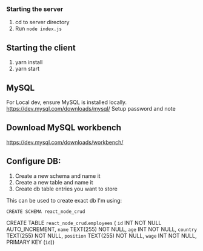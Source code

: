 ### Starting the server

1. cd to server directory
2. Run `node index.js`

## Starting the client

1. yarn install
2. yarn start

## MySQL

For Local dev, ensure MySQL is installed locally.
https://dev.mysql.com/downloads/mysql/
Setup password and note

## Download MySQL workbench

https://dev.mysql.com/downloads/workbench/

## Configure DB:

1. Create a new schema and name it
2. Create a new table and name it
3. Create db table entries you want to store

This can be used to create exact db I'm using:

```
CREATE SCHEMA react_node_crud
```

CREATE TABLE `react_node_crud`.`employees` (
`id` INT NOT NULL AUTO_INCREMENT,
`name` TEXT(255) NOT NULL,
`age` INT NOT NULL,
`country` TEXT(255) NOT NULL,
`position` TEXT(255) NOT NULL,
`wage` INT NOT NULL,
PRIMARY KEY (`id`))

```



```
